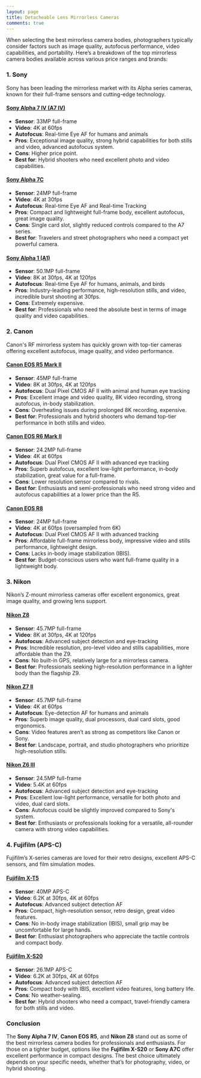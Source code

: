 ```yaml
---
layout: page
title: Detacheable Lens Mirrorless Cameras
comments: true
---
```


When selecting the best mirrorless camera bodies, photographers typically consider factors such as image quality, autofocus performance, video capabilities, and portability. Here’s a breakdown of the top mirrorless camera bodies available across various price ranges and brands:

### **1. Sony**
Sony has been leading the mirrorless market with its Alpha series cameras, known for their full-frame sensors and cutting-edge technology.

#### [Sony Alpha 7 IV (A7 IV)](https://www.amazon.com/Sony-Full-frame-Mirrorless-Interchangeable-28-70mm/dp/B09JZRWRJN?crid=2YHZ5HB3S6P5K&dib=eyJ2IjoiMSJ9.82ecWW421mVVFs2O15KWVFeZ8Zj0fdLtHyBC2sSv2tXZtfb3kfK5ioiGQvsPWYTwfbpSSXrfPxLxbWtkq-QYTBUod2WckrgRBDYf37AOkvxZ5dB8_O6jfde8TurW8_PiIq585YvM-CJlbpo2DnvYk_2blU2iooI7C54TA017r7J5hek8VreON3jI1EBCAPttWd_et8EngF7-_QzVEivLixDRhOxM7YMWh-uyj2h98Sg.N5GmsZvssxqOLbtFkqeLit_gtx0Y78vLnvgjksLO-Ls&dib_tag=se&keywords=sony+alpha+7&qid=1729025358&sprefix=sony+alpha+7+%2Caps%2C215&sr=8-3&ufe=app_do%3Aamzn1.fos.1740e8b9-be2d-46a4-a376-9d8efb903409&linkCode=ll1&tag=rankingspea01-20&linkId=77b6b8cfdd9898ecb0e89f2eeb2d87ef&language=en_US&ref_=as_li_ss_tl)
- **Sensor**: 33MP full-frame
- **Video**: 4K at 60fps
- **Autofocus**: Real-time Eye AF for humans and animals
- **Pros**: Exceptional image quality, strong hybrid capabilities for both stills and video, advanced autofocus system.
- **Cons**: Higher price point.
- **Best for**: Hybrid shooters who need excellent photo and video capabilities.
  
#### [Sony Alpha 7C](https://www.amazon.com/Sony-Full-Frame-Compact-Mirrorless-Camera/dp/B08HVXJZYY?crid=2R7JH3Z5WLKMM&dib=eyJ2IjoiMSJ9.TUUK82SjVwaDyayPlTzT0Tt_qsmAsbddoYmwCYSL4scmLFXEs0_vDX6L105Nyx6oV1ZU8yxOt96CCGDUWNvwt3PHUFr45_NkSAToC2rPzhWdOXm40onM-igQC0pu7ZKCA8QIe4QDcTIAqfvSS2wZtQPO18XkUch1xNEkDF0MGREPIFu7367J0-wtdhASBOhuXs2M-wB923hOnNP8jaRqCGrWKFZtAZqRRb65zVmwpns.jBbhh45eI690mlOMMV5muIgAxeE_kEw7GjEDqfcE_T0&dib_tag=se&keywords=sony+alpha+7c&qid=1729025872&sprefix=sony+alpha+7%2Caps%2C387&sr=8-3&ufe=app_do%3Aamzn1.fos.1740e8b9-be2d-46a4-a376-9d8efb903409&linkCode=ll1&tag=rankingspea01-20&linkId=ebf855a4a3f22ec0351b9e69d29d661c&language=en_US&ref_=as_li_ss_tl)
- **Sensor**: 24MP full-frame
- **Video**: 4K at 30fps
- **Autofocus**: Real-time Eye AF and Real-time Tracking
- **Pros**: Compact and lightweight full-frame body, excellent autofocus, great image quality.
- **Cons**: Single card slot, slightly reduced controls compared to the A7 series.
- **Best for**: Travelers and street photographers who need a compact yet powerful camera.

#### [Sony Alpha 1 (A1)](https://www.amazon.com/Sony-Full-frame-Interchangeable-Mirrorless-Camera/dp/B08V226T8Q?crid=2GRNDPESVE3BP&dib=eyJ2IjoiMSJ9.26nXg8Vppjz8xqD0KJOphawFRDyIqnfKZnBOx-Y-fl9_8ba9UaHn5NhjUxZrqFLu-U1lZLruia5kXMbANP3d0eCqReyJP1jyeHEAKLnnO3eg0l4Q3x6gPVC7zsUONVaNkL2PsT5MkJGvYvSCpoIMmscb52V5E1_UesKi4j1_IKlwNk5Hf2rkKKJBaLK-C6u2QVJESxT-bcelOYsWqZlEcrh600HTkSjID9LyY-dAzGc.ofV-G3eOMuRVMLUeAEyUjQllJHiMYkHe6bBjv3lt8Fw&dib_tag=se&keywords=sony%2Balpha%2B1&qid=1729025906&sprefix=sony%2Balpha%2B7c%2Caps%2C220&sr=8-3&ufe=app_do%3Aamzn1.fos.1740e8b9-be2d-46a4-a376-9d8efb903409&th=1&linkCode=ll1&tag=rankingspea01-20&linkId=723999e4171b078a4633e3411cfd773f&language=en_US&ref_=as_li_ss_tl)
- **Sensor**: 50.1MP full-frame
- **Video**: 8K at 30fps, 4K at 120fps
- **Autofocus**: Real-time Eye AF for humans, animals, and birds
- **Pros**: Industry-leading performance, high-resolution stills, and video, incredible burst shooting at 30fps.
- **Cons**: Extremely expensive.
- **Best for**: Professionals who need the absolute best in terms of image quality and video capabilities.

### **2. Canon**
Canon's RF mirrorless system has quickly grown with top-tier cameras offering excellent autofocus, image quality, and video performance.

#### [Canon EOS R5 Mark II](https://www.amazon.com/Canon-EOS-R5-Mark-Body/dp/B0D9KNWMZH?crid=369WEIKJIG5XD&dib=eyJ2IjoiMSJ9.zeSm2JpjkQp7eGSjizlWllX2J2G5COqgMjcFN6sk7S_LCSrAYdhkCJSe2R5l83qpNRC1-AQf6pcZAj47WRBR6UmliHKyqT2iBizM4pCBGv10oSOYiyXZi3z7app2bsd4ggg71OGXa8xSViiiTWYXsZEvpjZG31UX7Hf4IUaf-jdi35zWpblxe5WC75Z1Lh3wZZ7aZanXBHDwpbk9PpUkvJVXbux5cg1JJJQIcVq965Q.4HDT7UwMwsc_7e6TQuvg_zVuY60gorOlFi1eQJ0aVkY&dib_tag=se&keywords=canon+r5&qid=1729025942&sprefix=canon+r%2Caps%2C196&sr=8-4&ufe=app_do%3Aamzn1.fos.1740e8b9-be2d-46a4-a376-9d8efb903409&linkCode=ll1&tag=rankingspea01-20&linkId=c5400fcbc8d056e6ecaf081c2c931339&language=en_US&ref_=as_li_ss_tl)
- **Sensor**: 45MP full-frame
- **Video**: 8K at 30fps, 4K at 120fps
- **Autofocus**: Dual Pixel CMOS AF II with animal and human eye tracking
- **Pros**: Excellent image and video quality, 8K video recording, strong autofocus, in-body stabilization.
- **Cons**: Overheating issues during prolonged 8K recording, expensive.
- **Best for**: Professionals and hybrid shooters who demand top-tier performance in both stills and video.

#### [Canon EOS R6 Mark II](https://www.amazon.com/Canon-EOS-Mark-Mirrorless-Oversampling/dp/B0BL7ZVY78?crid=WALOHGRTC71&dib=eyJ2IjoiMSJ9.gR2U2emcTL_UQbrNJYuudvp34eR96447ROp7ZzGKUTowRTOjeHXfKUDNZ3gSrsB_cpD18D0m8-qxAhCv31IMdqHbI0yZls_Pv_Oyl-yDG1arnWrdsan5pe5i1LFZXJevJYRlefbejy4yLMoE9mz6ZRFNmyXFRJicLS_TlqyQPD5H1lYbhGlC4SEy2zogSyu0UN6W3H5QUQjEyMXX4HRCYONwbzaxSlW30OySMib6L0g._MeXAZB4i7S_Wl624b3AkkH6xb5sx7aBTw3C6eIgCVs&dib_tag=se&keywords=canon%2Br6&qid=1729025984&sprefix=canon%2Br%2Caps%2C184&sr=8-3&ufe=app_do%3Aamzn1.fos.1740e8b9-be2d-46a4-a376-9d8efb903409&th=1&linkCode=ll1&tag=rankingspea01-20&linkId=9fdd047ddc81a4e2956ed01c7b1f648a&language=en_US&ref_=as_li_ss_tl)
- **Sensor**: 24.2MP full-frame
- **Video**: 4K at 60fps
- **Autofocus**: Dual Pixel CMOS AF II with advanced eye tracking
- **Pros**: Superb autofocus, excellent low-light performance, in-body stabilization, great value for a full-frame.
- **Cons**: Lower resolution sensor compared to rivals.
- **Best for**: Enthusiasts and semi-professionals who need strong video and autofocus capabilities at a lower price than the R5.

#### [Canon EOS R8](https://www.amazon.com/Canon-Full-Frame-Mirrorless-Lightweight-Smartphone/dp/B0BTTTH5G6?crid=2ZSAL1RM6UW3S&dib=eyJ2IjoiMSJ9.9B8vXV_xLlFy3uAdJMBaQ24dJHSv5jQ6HMTeWaC--OlmFEaRFG1mV95Lsjm6T85XABb8tbJ6GzWnKLsNU926uu2cVmwIdbT-VXH4fvDg7gc6ioquz_SbEnHUUTIvNgMxaBK_u0o8DwO2RMvTnW936QMUPHOHY6_iW9aPmgMcC-sSd438QTspRb4bExmZjy2y_GXr3h8kZd0xSXmQHpUdVOzsrm_DRhNRjiRp_YGg7NU.qTKJn2JIG9jCTb0Bs74dJ4eR8NO3VQaV2HwvhQaNqco&dib_tag=se&keywords=canon%2Br8&qid=1729026042&sprefix=canon%2Br%2Caps%2C190&sr=8-3&ufe=app_do%3Aamzn1.fos.1740e8b9-be2d-46a4-a376-9d8efb903409&th=1&linkCode=ll1&tag=rankingspea01-20&linkId=598edf77a95372616540e7679a5c02da&language=en_US&ref_=as_li_ss_tl)
- **Sensor**: 24MP full-frame
- **Video**: 4K at 60fps (oversampled from 6K)
- **Autofocus**: Dual Pixel CMOS AF II with advanced tracking
- **Pros**: Affordable full-frame mirrorless body, impressive video and stills performance, lightweight design.
- **Cons**: Lacks in-body image stabilization (IBIS).
- **Best for**: Budget-conscious users who want full-frame quality in a lightweight body.

### **3. Nikon**
Nikon’s Z-mount mirrorless cameras offer excellent ergonomics, great image quality, and growing lens support.

#### [Nikon Z8](https://www.amazon.com/Nikon-Professional-full-frame-mirrorless-stills/dp/B0C4Q71JBY?crid=3O10AW306QV9K&dib=eyJ2IjoiMSJ9.GBpmbDcGcHaIj24oi8O0TSz7g0n7UREgfuKFMi4n0AOS9pMCZzb00sK0E0CnTKs08iI9ifBpYQx7jEEeEwySjBz75ncfLPnmLex7a_oUPrh1jNMQD7uXJjdkOQ2Yg2sCjL01UY5fK0qVjn72q_kor0PfdI30p_WQTh-IQzHG-kPh_BCWTYLscx3ksHPsJbxbvZF4FPv2bfnMTRnX83yr7v9X8-CxfJ0b1h7Ijcr5mKo.lawCuVPo7uXYVL2oTtWpveN4kfM63jtV9qE8vqL_beI&dib_tag=se&keywords=nikon%2Bz8&qid=1729026095&sprefix=nikon%2Bz8%2Caps%2C190&sr=8-3&ufe=app_do%3Aamzn1.fos.1740e8b9-be2d-46a4-a376-9d8efb903409&th=1&linkCode=ll1&tag=rankingspea01-20&linkId=bac0a4f6c68095b79b29ca624670847c&language=en_US&ref_=as_li_ss_tl)
- **Sensor**: 45.7MP full-frame
- **Video**: 8K at 30fps, 4K at 120fps
- **Autofocus**: Advanced subject detection and eye-tracking
- **Pros**: Incredible resolution, pro-level video and stills capabilities, more affordable than the Z9.
- **Cons**: No built-in GPS, relatively large for a mirrorless camera.
- **Best for**: Professionals seeking high-resolution performance in a lighter body than the flagship Z9.

#### [Nikon Z7 II](https://www.amazon.com/Nikon-Ultra-high-Resolution-Full-Frame-mirrorless/dp/B08L614R6K?crid=1TQF105B7MNX3&dib=eyJ2IjoiMSJ9.SfKaD7o55hyBWekA47ZCM-GG59zbJM6MItz1lU5n42XDwfn1fbGgObLrpjfeBOlASCOYxI38dCjQXzbVwhc67cKvd7nIEdnrJngXYPtOA18fAYQJrZHeCSLuUdgDgGQ6de4hkP8T10R_5a7NKnzo9IhNxTE1FTm_khmaIylwGSJdI6rUsGy-7HrDgzTZmuYz5wu1-Oz_Glnmjfkwm4TUXRKZFdM7nZMx3cNyGu1vpsg.eKOjo803VuBR5vo_hxQt0AGlubO56_-tefQRn5awg9A&dib_tag=se&keywords=nikon%2Bz7%2Bii&qid=1729026121&sprefix=nikon%2Bz7%2Bi%2Caps%2C230&sr=8-1&ufe=app_do%3Aamzn1.fos.1740e8b9-be2d-46a4-a376-9d8efb903409&th=1&linkCode=ll1&tag=rankingspea01-20&linkId=bf832306829669fd27b9b3ba72ef4bd8&language=en_US&ref_=as_li_ss_tl)
- **Sensor**: 45.7MP full-frame
- **Video**: 4K at 60fps
- **Autofocus**: Eye-detection AF for humans and animals
- **Pros**: Superb image quality, dual processors, dual card slots, good ergonomics.
- **Cons**: Video features aren’t as strong as competitors like Canon or Sony.
- **Best for**: Landscape, portrait, and studio photographers who prioritize high-resolution stills.

#### [Nikon Z6 III](https://www.amazon.com/Nikon-FX-Format-Mirrorless-Camera-24-70mm/dp/B0D77SYG79?crid=3EK3URVDFWMKV&dib=eyJ2IjoiMSJ9.Rr8c8kMtWlXfvvCOvqflth0_0dMqnqN61zBMt1CsmNIAHNZRAwTElLXUvrrufIJI0fFqONPP2osYc0zEd3XyHnBQpEbO7xz-1PH4lNY1Q8cytjHvVO4qJKEiJB9wWTisdNBn2Tzg_hj-8aW7HzvyCNyCvaBjGYOozJePVxyxULeCMzacZ_4BHD1aVwKeVPtBkFsLVl0mvy4S8iTgwpO_Mb6_dri3rDfph_d28ts7kd4.VMil6WrgCZtt_O8C3jutUc1-o6n7GhxEwASocZOEALw&dib_tag=se&keywords=nikon%2Bz6%2Biii&qid=1729026155&sprefix=nikon%2Bz6%2Biii%2Caps%2C241&sr=8-1&ufe=app_do%3Aamzn1.fos.1740e8b9-be2d-46a4-a376-9d8efb903409&th=1&linkCode=ll1&tag=rankingspea01-20&linkId=098cc96fcc765da56e7784d6b70c4955&language=en_US&ref_=as_li_ss_tl)
- **Sensor**: 24.5MP full-frame
- **Video**: 5.4K at 60fps
- **Autofocus**: Advanced subject detection and eye-tracking
- **Pros**: Excellent low-light performance, versatile for both photo and video, dual card slots.
- **Cons**: Autofocus could be slightly improved compared to Sony's system.
- **Best for**: Enthusiasts or professionals looking for a versatile, all-rounder camera with strong video capabilities.

### **4. Fujifilm (APS-C)**
Fujifilm’s X-series cameras are loved for their retro designs, excellent APS-C sensors, and film simulation modes.

#### [Fujifilm X-T5](https://www.amazon.com/Fujifilm-X-T5-Mirrorless-Digital-Camera/dp/B0BK2P7DMG?crid=1L5AR9B5YTQOV&dib=eyJ2IjoiMSJ9.cT3iTZSwv9SG6aWkZsLF1ULAlKb0PtUfNOrE5fjdm4k6W8A2xIRYZaT-BV9GOcSyV0nSLSgWiKGBIlu6IVjUboPryjrZUxxdu1ZbOCReOxrz0gV2HrtUQ3lZ9Lza_MZy45KJTR1ayKVhlSQkukR46Fvk6hZ1bTOFN8EzzIvHav707dqArFBJyOe90UjfGOBber8WfVmJTmHU_7l3ewWypdnt0-UGZvb8RB-rknm3Y4U.PHwFpLOl3H0xd6cCV3rnrPb8kntzF9wPkTcByCG5QeU&dib_tag=se&keywords=fujifilm%2Bx-t5&qid=1729026244&sprefix=fujifilm%2Bx-t%2Caps%2C228&sr=8-3&ufe=app_do%3Aamzn1.fos.1740e8b9-be2d-46a4-a376-9d8efb903409&th=1&linkCode=ll1&tag=rankingspea01-20&linkId=33b39a48a7291ff0b61b6bd40c9fb1f7&language=en_US&ref_=as_li_ss_tl)
- **Sensor**: 40MP APS-C
- **Video**: 6.2K at 30fps, 4K at 60fps
- **Autofocus**: Advanced subject detection AF
- **Pros**: Compact, high-resolution sensor, retro design, great video features.
- **Cons**: No in-body image stabilization (IBIS), small grip may be uncomfortable for large hands.
- **Best for**: Enthusiast photographers who appreciate the tactile controls and compact body.

#### [Fujifilm X-S20](https://www.amazon.com/Fujifilm-Mirrorless-Digital-Camera-XF16-50mmF2-8-4-8/dp/B0D3X6WPGZ?crid=U4MWYUMB5T6O&dib=eyJ2IjoiMSJ9.9c0AqJgFR4vTmg3L7yiFDrmWoFoca6oGz5OQsKTKfyxhkXg4ptMnpj5YySNeCXbhmeMRWc0tMQime6eqk_DvKGioOKKE5Xojs2bOcTD2Fpnlrkxq0IKXzIsQye9Sb9c6Id_9_xDFmiudAi7e2608usgnoYF9LdM2wNW0XoKrryUCrLXO73t_tYGDuMODwxhrPvV4RNzF4R2GmQNKR5eRyE2x10yRvLNBQHK8-twoDq4.kfrh2-FC0SViL4UOlqP-NHysFulFBZkRZ8HUQyBWvA0&dib_tag=se&keywords=fujifilm%2Bx-s20&qid=1729026281&sprefix=fujifilm%2Bx-s20%2Caps%2C318&sr=8-3&ufe=app_do%3Aamzn1.fos.1740e8b9-be2d-46a4-a376-9d8efb903409&th=1&linkCode=ll1&tag=rankingspea01-20&linkId=85346b8bf80632dfb56f3e8288bacfbf&language=en_US&ref_=as_li_ss_tl)
- **Sensor**: 26.1MP APS-C
- **Video**: 6.2K at 30fps, 4K at 60fps
- **Autofocus**: Advanced subject detection AF
- **Pros**: Compact body with IBIS, excellent video features, long battery life.
- **Cons**: No weather-sealing.
- **Best for**: Hybrid shooters who need a compact, travel-friendly camera for both stills and video.

### Conclusion
The **Sony Alpha 7 IV**, **Canon EOS R5**, and **Nikon Z8** stand out as some of the best mirrorless camera bodies for professionals and enthusiasts. For those on a tighter budget, options like the **Fujifilm X-S20** or **Sony A7C** offer excellent performance in compact designs. The best choice ultimately depends on your specific needs, whether that’s for photography, video, or hybrid shooting.
